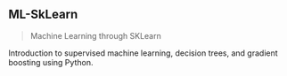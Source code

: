 ## ML-SkLearn

> Machine Learning through SKLearn

Introduction to supervised machine learning, decision trees, and gradient boosting using Python.
